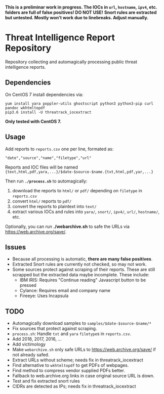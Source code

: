 **This is a preliminar work in progress. The IOCs in `url`, `hostname`, `ipv4`, etc. folders are full of false positives! DO NOT USE!**
**Snort rules are extracted but untested. Mostly won't work due to linebreaks. Adjust manually.**

# Threat Intelligence Report Repository

Repository collecting and automagically processing public threat intelligence reports.

## Dependencies

On CentOS 7 install dependencies via:

```
yum install yara poppler-utils ghostscript python3 python3-pip curl pandoc wkhtmltopdf
pip3.6 install -U threatrack_iocextract
```

**Only tested with CentOS 7.**

## Usage

Add reports to `reports.csv` one per line, formated as:

```
"date","source","name","filetype","url"
```

Reports and IOC files will be named `{text,html,pdf,yara,...}/$date-$source-$name.{txt,html,pdf,yar,...}`

Then run **`./process.sh`** to automagically:

1. download the reports to `html/` or `pdf/` depending on `filetype` in `reports.csv`
2. convert `html/` reports to `pdf/`
3. convert the reports to plaintext into `text/`
4. extract various IOCs and rules into `yara/`, `snort/`, `ipv4/`, `url/`, `hostname/`, etc.

Optionally, you can run **./webarchive.sh** to safe the URLs via <https://web.archive.org/save/>.

## Issues

- Because all processing is automatic, **there are many false positives**.
- Extracted Snort rules are currently not checked, so may not work.
- Some sources protect against scraping of their reports. These are still scrapped but the extracted data maybe incomplete. These include:
	- IBM IRIS: Requires "Continue reading" Javascript button to be pressed
	- Cylance: Requires email and company name
	- Fireeye: Uses Incapsula

## TODO

- Automagically download samples to `samples/$date-$source-$name/*`
- Fix sources that protect against scraping.
- `process.sh`: Handle `txt` and `yara` `filetype`s in `reports.csv`.
- Add 2018, 2017, 2016, ...
- Add victimology
- Make `webarchive.sh` only safe URLs to <https://web.archive.org/save/> if not already safed.
- Extract URLs without scheme; needs fix in threatrack_iocextract
- Find alternative to `wkhtmltopdf` to get PDFs of webpages.
- Find method to compress vendor supplied PDFs better.
- Fallback to web.archive.org links in case original source URL is down.
- Test and fix extracted snort rules
- CIDRs are detected as IPs; needs fix in threatrack_iocextract

